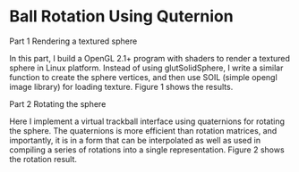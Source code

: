 Ball Rotation Using Quternion
====================

Part 1 Rendering a textured sphere

In this part, I build a OpenGL 2.1+ program with shaders to render a textured sphere in Linux platform. Instead of using glutSolidSphere, I write a similar function to create the sphere vertices, and then use SOIL (simple opengl image library) for loading texture. Figure 1 shows the results.

Part 2 Rotating the sphere

Here I implement a virtual trackball interface using quaternions for rotating the sphere. The quaternions is more efficient than rotation matrices, and importantly, it is in a form that can be interpolated as well as used in compiling a series of rotations into a single representation. Figure 2 shows the rotation result.
